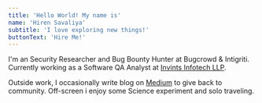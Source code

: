 ```yaml
---
title: 'Hello World! My name is'
name: 'Hiren Savaliya'
subtitle: 'I love exploring new things!'
buttonText: 'Hire Me!'
---
```


I'm an Security Researcher and Bug Bounty Hunter at Bugcrowd & Intigriti. Currently working as a Software QA Analyst at [Invints Infotech LLP](https://www.invints.com/).

Outside work, I occasionally write blog on [Medium](https://medium.com/) to give back to community. Off-screen i enjoy some Science experiment and solo traveling.
